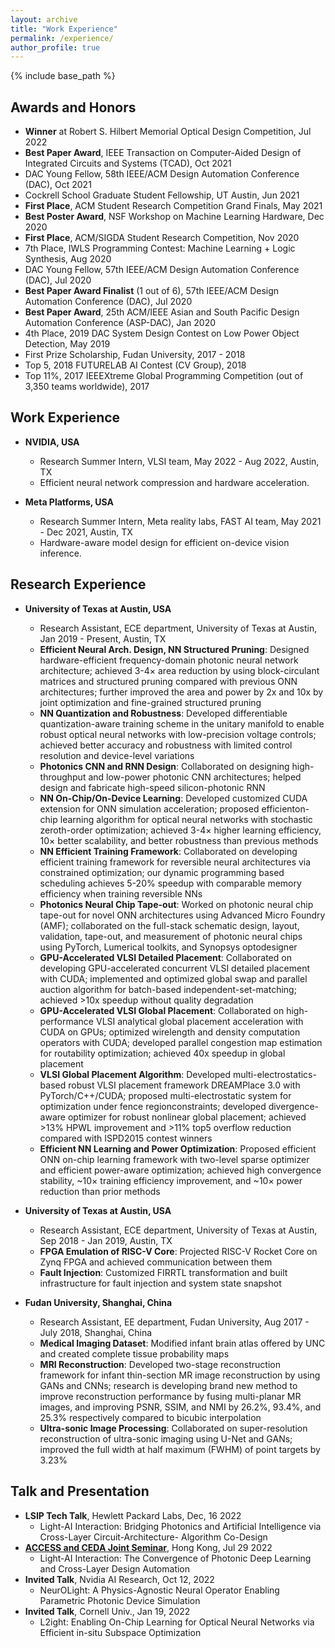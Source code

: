 ```yaml
---
layout: archive
title: "Work Experience"
permalink: /experience/
author_profile: true
---
```


{% include base_path %}

## **Awards and Honors**
  * **Winner** at Robert S. Hilbert Memorial Optical Design Competition, Jul 2022
  * **Best Paper Award**, IEEE Transaction on Computer-Aided Design of Integrated Circuits and Systems (TCAD), Oct 2021
  * DAC Young Fellow, 58th IEEE/ACM Design Automation Conference (DAC), Oct 2021
  * Cockrell School Graduate Student Fellowship, UT Austin, Jun 2021
  * **First Place**, ACM Student Research Competition Grand Finals, May 2021
  * **Best Poster Award**, NSF Workshop on Machine Learning Hardware, Dec 2020
  * **First Place**, ACM/SIGDA Student Research Competition, Nov 2020
  * 7th Place, IWLS Programming Contest: Machine Learning + Logic Synthesis, Aug 2020
  * DAC Young Fellow, 57th IEEE/ACM Design Automation Conference (DAC), Jul 2020
  * **Best Paper Award Finalist** (1 out of 6), 57th IEEE/ACM Design Automation Conference (DAC), Jul 2020
  * **Best Paper Award**, 25th ACM/IEEE Asian and South Pacific Design Automation Conference (ASP-DAC), Jan 2020
  * 4th Place, 2019 DAC System Design Contest on Low Power Object Detection, May 2019
  * First Prize Scholarship, Fudan University, 2017 - 2018
  * Top 5, 2018 FUTURELAB AI Contest (CV Group), 2018
  * Top 11%, 2017 IEEEXtreme Global Programming Competition (out of 3,350 teams worldwide), 2017

## **Work Experience**
* **NVIDIA, USA**
  * Research Summer Intern, VLSI team, May 2022 - Aug 2022, Austin, TX
  * Efficient neural network compression and hardware acceleration.

* **Meta Platforms, USA**
  * Research Summer Intern, Meta reality labs, FAST AI team, May 2021 - Dec 2021, Austin, TX
  * Hardware-aware model design for efficient on-device vision inference.

## **Research Experience**
* **University of Texas at Austin, USA**
  * Research Assistant, ECE department, University of Texas at Austin, Jan 2019 - Present, Austin, TX
  * **Efficient  Neural  Arch.  Design, NN Structured Pruning**: Designed  hardware-efficient frequency-domain photonic neural network architecture; achieved 3-4× area reduction by using block-circulant matrices and structured pruning compared with previous ONN architectures; further improved the area and power by 2x and 10x by joint optimization and fine-grained structured pruning
  * **NN Quantization and Robustness**: Developed differentiable quantization-aware training scheme in the unitary manifold to enable robust optical neural networks with low-precision voltage controls; achieved better accuracy and robustness with limited control resolution and device-level variations
  * **Photonics CNN and RNN Design**: Collaborated on designing high-throughput and low-power photonic CNN architectures; helped design and fabricate high-speed silicon-photonic RNN
  * **NN On-Chip/On-Device Learning**: Developed customized CUDA extension for ONN simulation acceleration; proposed efficienton-chip learning algorithm for optical neural networks with stochastic zeroth-order optimization; achieved 3-4× higher learning efficiency, 10× better scalability, and better robustness than previous methods
  * **NN Efficient Training Framework**:  Collaborated on developing efficient training framework for reversible neural architectures via constrained optimization; our dynamic programming based scheduling achieves 5-20% speedup with comparable memory efficiency when training reversible NNs
  * **Photonics Neural Chip Tape-out**:  Worked on photonic neural chip tape-out for novel ONN architectures using Advanced Micro Foundry (AMF); collaborated on the full-stack schematic design, layout, validation, tape-out, and measurement of photonic neural chips using PyTorch, Lumerical toolkits, and Synopsys optodesigner
  * **GPU-Accelerated VLSI Detailed Placement**: Collaborated on developing GPU-accelerated concurrent VLSI detailed placement with CUDA; implemented and optimized global swap and parallel auction algorithm for batch-based independent-set-matching; achieved >10x speedup without quality degradation
  * **GPU-Accelerated VLSI  Global  Placement**:   Collaborated  on  high-performance  VLSI  analytical  global  placement acceleration with CUDA on GPUs; optimized wirelength and density computation operators with CUDA; developed parallel congestion map estimation for routability optimization; achieved 40x speedup in global placement
  * **VLSI  Global  Placement  Algorithm**:  Developed  multi-electrostatics-based  robust  VLSI  placement  framework DREAMPlace 3.0 with PyTorch/C++/CUDA; proposed multi-electrostatic system for optimization under fence regionconstraints;  developed  divergence-aware  optimizer  for  robust  nonlinear  global  placement;  achieved >13%  HPWL improvement and >11% top5 overflow reduction compared with ISPD2015 contest winners
  * **Efficient NN Learning and Power Optimization**:  Proposed efficient ONN on-chip learning framework with two-level sparse optimizer and efficient power-aware optimization; achieved high convergence stability, ~10× training efficiency improvement, and ~10× power reduction than prior methods

* **University of Texas at Austin, USA**
  * Research Assistant, ECE department, University of Texas at Austin, Sep 2018 - Jan 2019, Austin, TX
  * **FPGA Emulation of RISC-V Core**: Projected RISC-V Rocket Core on Zynq FPGA and achieved communication between them
  * **Fault Injection**: Customized FIRRTL transformation and built infrastructure for fault injection and system state snapshot

* **Fudan University, Shanghai, China**
  * Research Assistant, EE department, Fudan University, Aug 2017 - July 2018, Shanghai, China
  * **Medical Imaging Dataset**: Modified infant brain atlas offered by UNC and created complete tissue probability maps
  * **MRI Reconstruction**: Developed two-stage reconstruction framework for infant thin-section MR image reconstruction by using GANs and CNNs; research is developing brand new method to improve reconstruction performance by fusing multi-planar MR images, and improving PSNR, SSIM, and NMI by 26.2%, 93.4%, and 25.3% respectively compared to bicubic interpolation
  * **Ultra-sonic Image Processing**: Collaborated on super-resolution reconstruction of ultra-sonic imaging using U-Net and GANs; improved the full width at half maximum (FWHM) of point targets by 3.23%


<!-- * **Fudan University, Shanghai, China**
  * Research Assistant, Microelectronics department, Fudan University, Sep 2016 - July 2017, Shanghai, China
  * Developed embedded simulation system on Xilinx Zynq-7000 AP SoC with partial reconfiguration techniques; system allows for end-to-end software/hardware co-design project simulation
  * Achieved convenient Wi-Fi connection, flexible development environment, and no network downloading latency
  * Designed embedded server and client PC application that could manage simulation requests from multiple users
  * Designed FPGA circuits using dynamic partial reconfiguration technique to decouple user logic from simulation system’s static logic
  * Scheduled user access to on-chip FPGA resources by adopting distributed task queue
  * Wrote a research paper that was published at IEEE 12th International Conference on ASIC, 2017 -->


## **Talk and Presentation**
* **LSIP Tech Talk**, Hewlett Packard Labs, Dec, 16 2022
  * Light-AI Interaction: Bridging Photonics and Artificial Intelligence via Cross-Layer Circuit-Architecture-
Algorithm Co-Design
* **[ACCESS and CEDA Joint Seminar](https://sites.google.com/view/ceda-hk/events/event-20220725-lightai)**, Hong Kong, Jul 29 2022
  * Light-AI Interaction: The Convergence of Photonic Deep Learning and Cross-Layer Design Automation
* **Invited Talk**, Nvidia AI Research, Oct 12, 2022
  * NeurOLight: A Physics-Agnostic Neural Operator Enabling Parametric Photonic Device Simulation
* **Invited Talk**, Cornell Univ., Jan 19, 2022
  * L2ight: Enabling On-Chip Learning for Optical Neural Networks via Efficient in-situ Subspace Optimization
